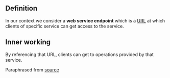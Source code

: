 ## Definition

In our context we consider a **web service endpoint** which is a [URL](<uniform-resource-locator-(URL.md)>) at which clients of specific service can get access to the service.

## Inner working

By referencing that URL, clients can get to operations provided by that service.

Paraphrased from [source](https://study.com/academy/lesson/what-is-web-service-endpoint-definition-concept.html)
